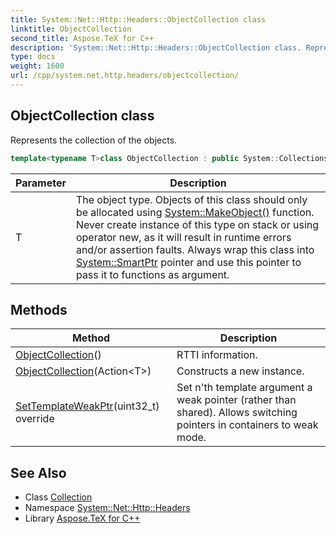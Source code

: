 ```yaml
---
title: System::Net::Http::Headers::ObjectCollection class
linktitle: ObjectCollection
second_title: Aspose.TeX for C++
description: 'System::Net::Http::Headers::ObjectCollection class. Represents the collection of the objects in C++.'
type: docs
weight: 1600
url: /cpp/system.net.http.headers/objectcollection/
---
```

## ObjectCollection class


Represents the collection of the objects.

```cpp
template<typename T>class ObjectCollection : public System::Collections::ObjectModel::Collection<T>
```


| Parameter | Description |
| --- | --- |
| T | The object type. Objects of this class should only be allocated using [System::MakeObject()](../../system/makeobject/) function. Never create instance of this type on stack or using operator new, as it will result in runtime errors and/or assertion faults. Always wrap this class into [System::SmartPtr](../../system/smartptr/) pointer and use this pointer to pass it to functions as argument. |
## Methods

| Method | Description |
| --- | --- |
| [ObjectCollection](./objectcollection/)() | RTTI information. |
| [ObjectCollection](./objectcollection/)(Action\<T\>) | Constructs a new instance. |
| [SetTemplateWeakPtr](./settemplateweakptr/)(uint32_t) override | Set n'th template argument a weak pointer (rather than shared). Allows switching pointers in containers to weak mode. |

## See Also

* Class [Collection](../../system.collections.objectmodel/collection/)
* Namespace [System::Net::Http::Headers](../)
* Library [Aspose.TeX for C++](../../)
